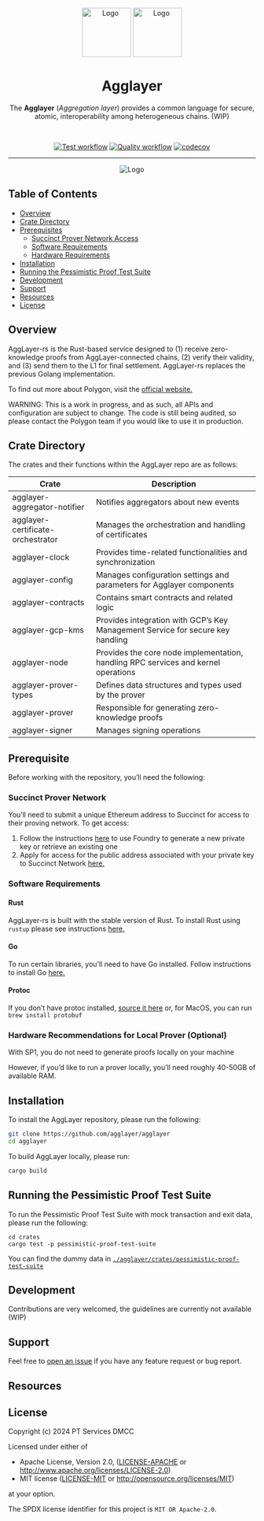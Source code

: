 <div id="top"></div>
<!-- PROJECT LOGO -->
<br />
<div align="center">

  <img src="./.github/assets/agglayer-logo.png#gh-light-mode-only" alt="Logo" width="100">
  <img src="./.github/assets/agglayer-logo.png#gh-dark-mode-only" alt="Logo" width="100">

<br />

<h1>Agglayer</h1>

<p align="center">
The <b>Agglayer</b> (<i>Aggregation layer</i>) provides a common language for secure, atomic, interoperability among heterogeneous chains. (WIP)
</p>
</div>

<br />

<div align="center">

[![Test workflow](https://github.com/agglayer/agglayer/actions/workflows/test.yml/badge.svg)](https://github.com/agglayer/agglayer/actions/workflows/test.yml)
[![Quality workflow](https://github.com/agglayer/agglayer/actions/workflows/quality.yml/badge.svg)](https://github.com/agglayer/agglayer/actions/workflows/quality.yml)
[![codecov](https://codecov.io/gh/agglayer/agglayer/graph/badge.svg?token=5TOBZRZ7Q8)](https://codecov.io/gh/agglayer/agglayer)

<hr />

<img src="./.github/assets/agglayer.png" alt="Logo">

</div>

## Table of Contents

- [Overview](#overview)
- [Crate Directory](#crate-directory)
- [Prerequisites](#prerequisites)
  - [Succinct Prover Network Access](#succinct-prover-network-access)
  - [Software Requirements](#software-requirements)
  - [Hardware Requirements](#hardware-requirements)
- [Installation](#installation)
- [Running the Pessimistic Proof Test Suite](#running-the-pessimistic-proof-test-suite)
- [Development](#development)
- [Support](#support)
- [Resources](#resources)
- [License](#license)

## Overview

AggLayer-rs is the Rust-based service designed to (1) receive zero-knowledge proofs from AggLayer-connected chains, (2) verify their validity, and (3) send them to the L1 for final settlement. AggLayer-rs replaces the previous Golang implementation. 

To find out more about Polygon, visit the [official website.](https://docs.polygon.technology/cdk/)

WARNING: This is a work in progress, and as such, all APIs and configuration are subject to change. The code is still being audited, so please contact the Polygon team if you would like to use it in production.

## Crate Directory

The crates and their functions within the AggLayer repo are as follows:

| Crate                          | Description                                                                 |
|--------------------------------|-----------------------------------------------------------------------------|
| agglayer-aggregator-notifier   | Notifies aggregators about new events                                       |
| agglayer-certificate-orchestrator | Manages the orchestration and handling of certificates                     |
| agglayer-clock                 | Provides time-related functionalities and synchronization                   |
| agglayer-config                | Manages configuration settings and parameters for Agglayer components       |
| agglayer-contracts             | Contains smart contracts and related logic                                  |
| agglayer-gcp-kms               | Provides integration with GCP’s Key Management Service for secure key handling |
| agglayer-node                  | Provides the core node implementation, handling RPC services and kernel operations |
| agglayer-prover-types          | Defines data structures and types used by the prover                        |
| agglayer-prover                | Responsible for generating zero-knowledge proofs                            |
| agglayer-signer                | Manages signing operations                                                  |

## Prerequisite

Before working with the repository, you’ll need the following:

### Succinct Prover Network

You’ll need to submit a unique Ethereum address to Succinct for access to their proving network. To get access:

1. Follow the instructions [here](https://docs.succinct.xyz/generating-proofs/prover-network/key-setup.html) to use Foundry to generate a new private key or retrieve an existing one
2. Apply for access for the public address associated with your private key to Succinct Network [here.](https://docs.google.com/forms/d/e/1FAIpQLSd-X9uH7G0bvXH_kjptnQtNil8L4dumrVPpFE4t8Ci1XT1GaQ/viewform)

### Software Requirements
#### Rust
AggLayer-rs is built with the stable version of Rust. To install Rust using `rustup` please see instructions [here.](https://www.rust-lang.org/tools/install) 

#### Go
To run certain libraries, you’ll need to have Go installed. Follow instructions to install Go [here.](https://go.dev/doc/install)

#### Protoc
If you don’t have protoc installed, [source it here](https://docs.rs/prost-build/latest/prost_build/#sourcing-protoc) or, for MacOS, you can run `brew install protobuf`

### Hardware Recommendations for Local Prover (Optional)
With SP1, you do not need to generate proofs locally on your machine

However, if you’d like to run a prover locally, you’ll need roughly 40-50GB of available RAM.

## Installation

To install the AggLayer repository, please run the following:

```bash
git clone https://github.com/agglayer/agglayer
cd agglayer
```

To build AggLayer locally, please run:
```bash
cargo build
```

## Running the Pessimistic Proof Test Suite
To run the Pessimistic Proof Test Suite with mock transaction and exit data, please run the following:

```
cd crates
cargo test -p pessimistic-proof-test-suite
```

You can find the dummy data in [`./agglayer/crates/pessimistic-proof-test-suite`](./crates/pessimistic-proof-test-suite/data/)

## Development

Contributions are very welcomed, the guidelines are currently not available (WIP)

## Support

Feel free to [open an issue](https://github.com/agglayer/agglayer/issues/new) if you have any feature request or bug report.<br />

## Resources
  
## License
Copyright (c) 2024 PT Services DMCC

Licensed under either of

* Apache License, Version 2.0, ([LICENSE-APACHE](LICENSE-APACHE) or http://www.apache.org/licenses/LICENSE-2.0)
* MIT license ([LICENSE-MIT](LICENSE-MIT) or http://opensource.org/licenses/MIT)

at your option. 

The SPDX license identifier for this project is `MIT OR Apache-2.0`.
